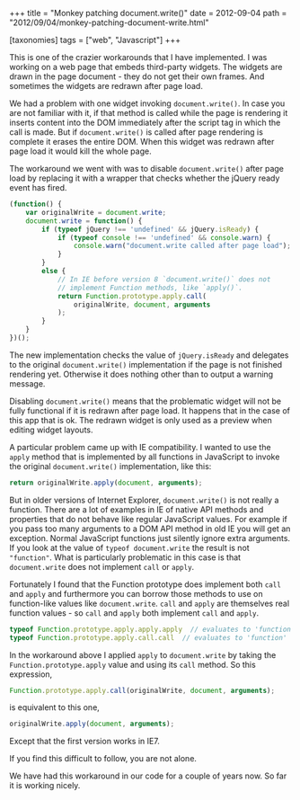 +++
title = "Monkey patching document.write()"
date = 2012-09-04
path = "2012/09/04/monkey-patching-document-write.html"

[taxonomies]
tags = ["web", "Javascript"]
+++

This is one of the crazier workarounds that I have implemented.  I was
working on a web page that embeds third-party widgets.  The widgets are
drawn in the page document - they do not get their own frames.  And
sometimes the widgets are redrawn after page load.

We had a problem with one widget invoking `document.write()`.  In case
you are not familiar with it, if that method is called while the page is
rendering it inserts content into the DOM immediately after the script
tag in which the call is made.  But if `document.write()` is called
after page rendering is complete it erases the entire DOM.  When this
widget was redrawn after page load it would kill the whole page.

<!-- more -->

The workaround we went with was to disable `document.write()` after page
load by replacing it with a wrapper that checks whether the jQuery ready
event has fired.

```js
(function() {
    var originalWrite = document.write;
    document.write = function() {
        if (typeof jQuery !== 'undefined' && jQuery.isReady) {
            if (typeof console !== 'undefined' && console.warn) {
                console.warn("document.write called after page load");
            }
        }
        else {
            // In IE before version 8 `document.write()` does not
            // implement Function methods, like `apply()`.
            return Function.prototype.apply.call(
                originalWrite, document, arguments
            );
        }
    }
})();
```

The new implementation checks the value of `jQuery.isReady` and
delegates to the original `document.write()` implementation if the page
is not finished rendering yet.  Otherwise it does nothing other than to
output a warning message.

Disabling `document.write()` means that the problematic widget will not
be fully functional if it is redrawn after page load.  It happens that
in the case of this app that is ok.  The redrawn widget is only used as
a preview when editing widget layouts.

A particular problem came up with IE compatibility.  I wanted to use the
`apply` method that is implemented by all functions in JavaScript to
invoke the original `document.write()` implementation, like this:

```js
return originalWrite.apply(document, arguments);
```

But in older versions of Internet Explorer, `document.write()` is not
really a function.  There are a lot of examples in IE of native API
methods and properties that do not behave like regular JavaScript
values.  For example if you pass too many arguments to a DOM API method
in old IE you will get an exception.  Normal JavaScript functions just
silently ignore extra arguments.  If you look at the value of `typeof
document.write` the result is not `"function"`.  What is particularly
problematic in this case is that `document.write` does not implement
`call` or `apply`.

Fortunately I found that the Function prototype does implement both
`call` and `apply` and furthermore you can borrow those methods to use
on function-like values like `document.write`.  `call` and `apply` are
themselves real function values - so `call` and `apply` both implement
`call` and `apply`.  

```js
typeof Function.prototype.apply.apply.apply  // evaluates to 'function'
typeof Function.prototype.apply.call.call  // evaluates to 'function'
```

In the workaround above I applied `apply` to `document.write` by taking
the `Function.prototype.apply` value and using its `call` method.  So
this expression,

```js
Function.prototype.apply.call(originalWrite, document, arguments);
```

is equivalent to this one,

```js
originalWrite.apply(document, arguments);
```

Except that the first version works in IE7.

If you find this difficult to follow, you are not alone.

We have had this workaround in our code for a couple of years now.  So
far it is working nicely.
